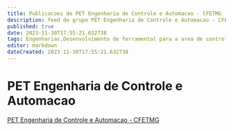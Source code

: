 ```yaml
---
title: Publicacoes de PET Engenharia de Controle e Automacao - CFETMG
description: feed do grupo PET Engenharia de Controle e Automacao - CFETMG
published: true
date: 2023-11-30T17:55:21.632738
tags: Engenharias,Desenvolvimento de ferramental para a area de controle e automacao
editor: markdown
dateCreated: 2023-11-30T17:55:21.632738
---
```


# PET Engenharia de Controle e Automacao
[PET Engenharia de Controle e Automacao - CFETMG](/grupo/69PETEngenhariadeControleeAutomacaoCFETMG.md)